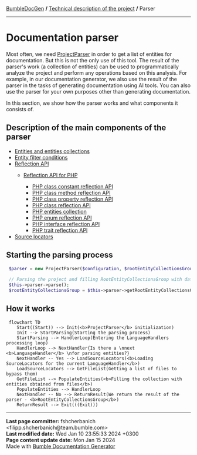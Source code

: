 <embed> <a href="/docs/README.md">BumbleDocGen</a> <b>/</b> <a href="/docs/tech/readme.md">Technical description of the project</a> <b>/</b> Parser<hr> </embed>

<embed> <h1>Documentation parser</h1> </embed>

Most often, we need <a href="/docs/tech/02_parser/classes/ProjectParser.md">ProjectParser</a> in order to get a list of entities for documentation.
But this is not the only use of this tool. The result of the parser's work (a collection of entities) can be used to programmatically analyze the project and perform any operations based on this analysis.
For example, in our documentation generator, we also use the result of the parser in the tasks of generating documentation using AI tools.
You can also use the parser for your own purposes other than generating documentation.

In this section, we show how the parser works and what components it consists of.

<embed> <h2>Description of the main components of the parser</h2> </embed>

<embed> <ul><li><div><a href='/docs/tech/02_parser/entity.md'>Entities and entities collections</a></div></li><li><div><a href='/docs/tech/02_parser/entityFilterCondition.md'>Entity filter conditions</a></div></li><li><div><a href='/docs/tech/02_parser/reflectionApi/readme.md'>Reflection API</a></div><div><ul><li><div><a href='/docs/tech/02_parser/reflectionApi/php/readme.md'>Reflection API for PHP</a></div><div><ul><li><div><a href='/docs/tech/02_parser/reflectionApi/php/phpClassConstantReflectionApi.md'>PHP class constant reflection API</a></div></li><li><div><a href='/docs/tech/02_parser/reflectionApi/php/phpClassMethodReflectionApi.md'>PHP class method reflection API</a></div></li><li><div><a href='/docs/tech/02_parser/reflectionApi/php/phpClassPropertyReflectionApi.md'>PHP class property reflection API</a></div></li><li><div><a href='/docs/tech/02_parser/reflectionApi/php/phpClassReflectionApi.md'>PHP class reflection API</a></div></li><li><div><a href='/docs/tech/02_parser/reflectionApi/php/phpEntitiesCollection.md'>PHP entities collection</a></div></li><li><div><a href='/docs/tech/02_parser/reflectionApi/php/phpEnumReflectionApi.md'>PHP enum reflection API</a></div></li><li><div><a href='/docs/tech/02_parser/reflectionApi/php/phpInterfaceReflectionApi.md'>PHP interface reflection API</a></div></li><li><div><a href='/docs/tech/02_parser/reflectionApi/php/phpTraitReflectionApi.md'>PHP trait reflection API</a></div></li></ul></div></li></ul></div></li><li><div><a href='/docs/tech/02_parser/sourceLocator.md'>Source locators</a></div></li></ul> </embed>

<embed> <h2>Starting the parsing process</h2> </embed>

```php
 $parser = new ProjectParser($configuration, $rootEntityCollectionsGroup);
 
 // Parsing the project and filling RootEntityCollectionsGroup with data
 $this->parser->parse();
 $rootEntityCollectionsGroup = $this->parser->getRootEntityCollectionsGroup();
```


<embed> <h2>How it works</h2> </embed>

```mermaid
 flowchart TD
    Start((Start)) --> Init(<b>ProjectParser</b> initialization)
    Init --> StartParsing(Starting the parsing process)
    StartParsing --> HandlerLoop(Entering the LanguageHandlers processing loop)
    HandlerLoop --> NextHandler{Is there a \nnext <b>LanguageHandler</b> \nfor parsing entities?}
    NextHandler -- Yes --> LoadSourceLocators(<b>Loading SourceLocators for the current LanguageHandler</b>)
    LoadSourceLocators --> GetFileList(Getting a list of files to bypass them)
    GetFileList --> PopulateEntities(<b>Filling the collection with entities obtained from files</b>)
    PopulateEntities --> HandlerLoop
    NextHandler -- No --> ReturnResult(We return the result of the parser - <b>RootEntityCollectionsGroup</b>)
    ReturnResult --> Exit(((Exit)))
```

<div id='page_committer_info'>
<hr>
<b>Last page committer:</b> fshcherbanich &lt;filipp.shcherbanich@team.bumble.com&gt;<br><b>Last modified date:</b>   Wed Jan 10 23:55:33 2024 +0300<br><b>Page content update date:</b> Mon Jan 15 2024<br>Made with <a href='https://github.com/bumble-tech/bumble-doc-gen/blob/master/docs/README.md'>Bumble Documentation Generator</a></div>